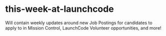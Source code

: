 # this-week-at-launchcode
Will contain weekly updates around new Job Postings for candidates to apply to in Mission Control, LaunchCode Volunteer opportunities, and more!
